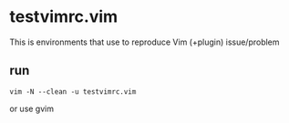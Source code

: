 # testvimrc.vim

This is environments that use to reproduce Vim (+plugin) issue/problem

## run

```shell
vim -N --clean -u testvimrc.vim
```

or use gvim
